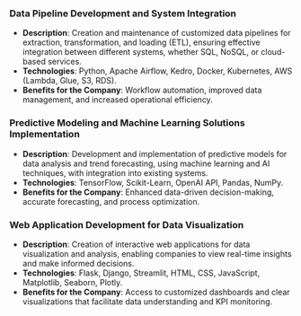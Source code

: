 ### **Data Pipeline Development and System Integration**
- **Description**: Creation and maintenance of customized data pipelines for extraction, transformation, and loading (ETL), ensuring effective integration between different systems, whether SQL, NoSQL, or cloud-based services.
- **Technologies**: Python, Apache Airflow, Kedro, Docker, Kubernetes, AWS (Lambda, Glue, S3, RDS).
- **Benefits for the Company**: Workflow automation, improved data management, and increased operational efficiency.


### **Predictive Modeling and Machine Learning Solutions Implementation**
- **Description**: Development and implementation of predictive models for data analysis and trend forecasting, using machine learning and AI techniques, with integration into existing systems.
- **Technologies**: TensorFlow, Scikit-Learn, OpenAI API, Pandas, NumPy.
- **Benefits for the Company**: Enhanced data-driven decision-making, accurate forecasting, and process optimization.


### **Web Application Development for Data Visualization**
- **Description**: Creation of interactive web applications for data visualization and analysis, enabling companies to view real-time insights and make informed decisions.
- **Technologies**: Flask, Django, Streamlit, HTML, CSS, JavaScript, Matplotlib, Seaborn, Plotly.
- **Benefits for the Company**: Access to customized dashboards and clear visualizations that facilitate data understanding and KPI monitoring.